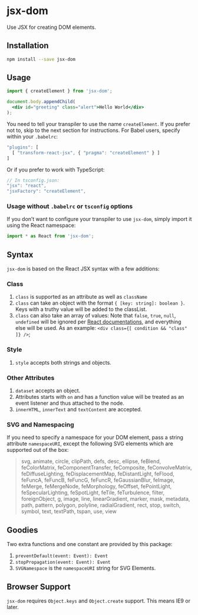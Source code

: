 # jsx-dom
Use JSX for creating DOM elements.

## Installation
```bash
npm install --save jsx-dom
```

## Usage
```jsx
import { createElement } from 'jsx-dom';

document.body.appendChild(
  <div id="greeting" class="alert">Hello World</div>
);
```

You need to tell your transpiler to use the name `createElement`. If you prefer not to, skip to the next section for instructions. For Babel users, specify within your `.babelrc`:

```js
"plugins": [
  [ "transform-react-jsx", { "pragma": "createElement" } ]
]
```

Or if you prefer to work with TypeScript:

```js
// In tsconfig.json:
"jsx": "react",
"jsxFactory": "createElement",
```

### Usage without `.babelrc` or `tsconfig` options

If you don’t want to configure your transpiler to use `jsx-dom`, simply import it using 
the React namespace:

```js
import * as React from 'jsx-dom';
```

## Syntax
`jsx-dom` is based on the React JSX syntax with a few additions:

### Class
1. `class` is supported as an attribute as well as `className`
2. `class` can take an object with the format `{ [key: string]: boolean }`. Keys with a truthy value will be added to the classList.
2. `class` can also take an array of values: 
Note that `false`, `true`, `null`, `undefined` will be ignored per [React documentations](https://facebook.github.io/react/docs/jsx-in-depth.html#booleans-null-and-undefined-are-ignored), and everything else will be used. As an example: `<div class={[ condition && "class" ]} />`;

### Style
1. `style` accepts both strings and objects.

### Other Attributes
1. `dataset` accepts an object.
2. Attributes starts with `on` and has a function value will be treated as an event listener and thus attached to the node.
3. `innerHTML`, `innerText` and `textContent` are accepted.

### SVG and Namespacing
If you need to specify a namespace for your DOM element, pass a string attribute `namespaceURI`, except
the following SVG elements which are supported out of the box:

> svg, animate, circle, clipPath, defs, desc, ellipse, feBlend, feColorMatrix, feComponentTransfer, feComposite, feConvolveMatrix, feDiffuseLighting, feDisplacementMap, feDistantLight, feFlood, feFuncA, feFuncB, feFuncG, feFuncR, feGaussianBlur, feImage, feMerge, feMergeNode, feMorphology, feOffset, fePointLight, feSpecularLighting, feSpotLight, feTile, feTurbulence, filter, foreignObject, g, image, line, linearGradient, marker, mask, metadata, path, pattern, polygon, polyline, radialGradient, rect, stop, switch, symbol, text, textPath, tspan, use, view

## Goodies
Two extra functions and one constant are provided by this package:

1. `preventDefault(event: Event): Event`
2. `stopPropagation(event: Event): Event`
3. `SVGNamespace` is the `namespaceURI` string for SVG Elements.

## Browser Support
`jsx-dom` requires `Object.keys` and `Object.create` support. This means IE9 or later.